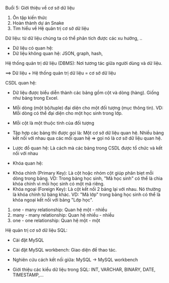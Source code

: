 Buổi 5: Giới thiệu về cơ sở dữ liệu 
1. Ôn tập kiến thức 
2. Hoàn thành dự án Snake
3. Tìm hiểu về Hệ quản trị cơ sở dữ liệu 

Dữ liệu: từ dữ liệu chúng ta có thể phân tích được các xu hướng, ..
- Dữ liệu có quan hệ: 
- Dữ liệu không quan hệ: JSON, graph, hash, 

Hệ thống quản trị dữ liệu (DBMS): Nơi tương tác giữa người dùng và dữ liệu.

==> Dữ liệu + Hệ thống quản trị dữ liệu = cơ sở dữ liệu

CSDL quan hệ: 
- Dữ liệu được biểu diễn thành các bảng gồm cột và dòng (hàng). Giống như bảng trong Excel.
- Mỗi dòng (một bộ/tuple) đại diện cho một đối tượng (mục thông tin). VD: Mỗi dòng có thể đại diện cho một học sinh trong lớp.
- Mỗi cột là một thuộc tính của đối tượng

- Tập hợp các bảng thì được gọi là: Một cơ sở dữ liệu quan hệ. Nhiều bảng kết nối với nhau qua các mối quan hệ => gọi nó là cơ sở dữ liệu quan hệ.

- Lược đồ quan hệ: Là cách mà các bảng trong CSDL được tổ chức và kết nối với nhau
- Khóa quan hệ: 
+ Khóa chính (Primary Key): Là cột hoặc nhóm cột giúp phân biẹt mỗi dòng trong bảng. VD: Trong bảng học sinh, "Mã học sinh" có thể là chìa khóa chính vì mỗi học sinh có một mã riêng.
+ Khóa ngoại (Foreign Key): Là cột kết nối 2 bảng lại với nhau. Nó thường là khóa chính từ bảng khác. VD: "Mã lớp" trong bảng học sinh có thể là khóa ngoại kết nối với bảng "Lớp học".

1. one - many relationship: Quan hệ một - nhiều
2. many - many relationship: Quan hệ nhiều - nhiều
3. one - one relationship: Quan hệ một - một

Hệ quản trị cơ sở dữ liệu SQL: 
- Cài đặt MySQL
- Cài đặt MySQL workbench: Giao diện để thao tác. 
- Nghiên cứu cách kết nối giữa: MySQL -> MySQL workbench

- Giới thiệu các kiểu dữ liệu trong SQL: INT, VARCHAR, BINARY, DATE, TIMESTAMP,...